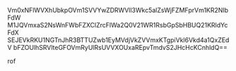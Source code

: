 Vm0xNFlWVXhUbkpOVm1SVVYwZDRWVll3Wkc5alZsWjFZMFprVm1KR2NIbFdW
M1JQVmxaS2NsWnFWbFZXClZrcFlWa2Q0V21WR1RsbGpSbHBUQ21KRldYcFdX
SEJEVkRKU1NGTnJhR3BTTUZwb1EyMVdjVkZVVmxKTgpiVkl6Vkd4a1QxZEdV
bFZOUlhSRVlteGFOVmRyUlRsUVVXOUxaREpvTmdvS2JHcHcKCnhldQ==

rof